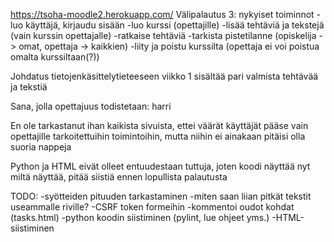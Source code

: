 https://tsoha-moodle2.herokuapp.com/
Välipalautus 3: nykyiset toiminnot
-luo käyttäjä, kirjaudu sisään
-luo kurssi (opettajille)
-lisää tehtäviä ja tekstejä (vain kurssin opettajalle)
-ratkaise tehtäviä
-tarkista pistetilanne (opiskelija -> omat, opettaja -> kaikkien)
-liity ja poistu kurssilta (opettaja ei voi poistua omalta kurssiltaan(?))

Johdatus tietojenkäsittelytieteeseen viikko 1 sisältää pari valmista tehtävää ja tekstiä

Sana, jolla opettajuus todistetaan: harri

En ole tarkastanut ihan kaikista sivuista, ettei väärät käyttäjät pääse vain opettajille tarkoitettuihin toimintoihin, mutta niihin ei ainakaan pitäisi olla suoria nappeja

Python ja HTML eivät olleet entuudestaan tuttuja, joten koodi näyttää nyt miltä näyttää, pitää siistiä ennen lopullista palautusta

TODO:
-syötteiden pituuden tarkastaminen
-miten saan liian pitkät tekstit useammalle riville?
-CSRF token formeihin
-kommentoi oudot kohdat (tasks.html)
-python koodin siistiminen (pylint, lue ohjeet yms.)
-HTML-siistiminen
